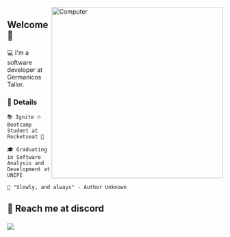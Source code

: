 <img src="https://raw.githubusercontent.com/MicaelliMedeiros/micaellimedeiros/master/image/computer-illustration.png" min-width="400px" max-width="400px" width="400px" align="right" alt="Computer">

## Welcome 💜
<p>
  💻 I'm a software developer at Germanicos Tailor.
</p>


### 🚀 Details

<p align="left">
  <p>
  <code>📚 Ignite 🔥 Bootcamp Student at Rocketseat 🚀</code>
  </p>
  <p>
  <code>🎓 Graduating in Software Analysis and Development at UNIPE</code>
  </p> 
  <p>
  <code>🎯 "Slowly, and always" - Author Unknown</code>
  </p>
</p>

## 📧 Reach me at discord
<h3 align="left"><img src="https://i.imgur.com/MHwyBfU.png" /></h3>
